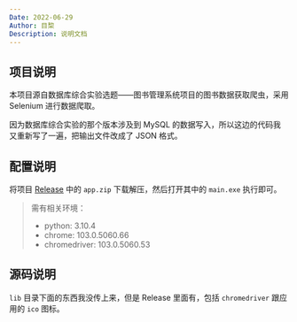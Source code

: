 ```yaml
---
Date: 2022-06-29
Author: 目棃
Description: 说明文档
---
```


## 项目说明

本项目源自数据库综合实验选题——图书管理系统项目的图书数据获取爬虫，采用 Selenium 进行数据爬取。

因为数据库综合实验的那个版本涉及到 MySQL 的数据写入，所以这边的代码我又重新写了一遍，把输出文件改成了 JSON 格式。

## 配置说明

将项目 [Release](https://github.com/BTMuli/HNULibSpider/releases) 中的 `app.zip` 下载解压，然后打开其中的 `main.exe` 执行即可。

> 需有相关环境：
>
> + python: 3.10.4
> + chrome: 103.0.5060.66
> + chromedriver: 103.0.5060.53

## 源码说明

`lib` 目录下面的东西我没传上来，但是 Release 里面有，包括 `chromedriver` 跟应用的 `ico` 图标。